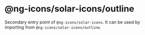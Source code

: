 # @ng-icons/solar-icons/outline

Secondary entry point of `@ng-icons/solar-icons`. It can be used by importing from `@ng-icons/solar-icons/outline`.
